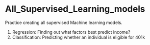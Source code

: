# All_Supervised_Learning_models
Practice creating all supervised Machine learning models. 

1. Regression: Finding out what factors best predict income?
2. Classification: Predicting whether an individual is eligible for 401k
